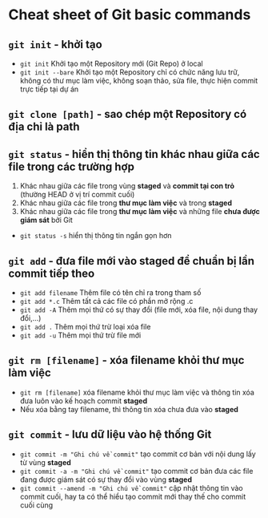 # Cheat sheet of Git basic commands
## `git init` - khởi tạo
- `git init` Khởi tạo một Repository mới (Git Repo) ở local
- `git init --bare` Khởi tạo một Repository chỉ có chức năng lưu trữ, không có thư mục làm việc, không soạn thảo, sửa file, thực hiện commit trực tiếp tại dự án
## `git clone [path]` - sao chép một Repository có địa chỉ là **path**
## `git status` - hiển thị thông tin khác nhau giữa các file trong các trường hợp
1. Khác nhau giữa các file trong vùng **staged** và **commit tại con trỏ** (thường HEAD ở vị trí commit cuối)
2. Khác nhau giữa các file trong **thư mục làm việc** và trong **staged**
3. Khác nhau giữa các file trong **thư mục làm việc** và những file **chưa được giám sát** bởi Git
- `git status -s` hiển thị thông tin ngắn gọn hơn
## `git add` - đưa file mới vào staged để chuẩn bị lần commit tiếp theo
- `git add filename` Thêm file có tên chỉ ra trong tham số
- `git add *.c` Thêm tất cả các file có phần mở rộng .c
- `git add -A` Thêm mọi thứ có sự thay đổi (file mới, xóa file, nội dung thay đổi,...)
- `git add .` Thêm mọi thứ trừ loại xóa file
- `git add -u` Thêm mọi thứ trừ file mới
## `git rm [filename]` - xóa filename khỏi thư mục làm việc
- `git rm [filename]` xóa filename khỏi thư mục làm việc và thông tin xóa đưa luôn vào kế hoạch commit **staged**
- Nếu xóa bằng tay filename, thì thông tin xóa chưa đưa vào **staged**
## `git commit` - lưu dữ liệu vào hệ thống Git
- `git commit -m "Ghi chú về commit"` tạo commit cơ bản với nội dung lấy từ vùng **staged**
- `git commit -a -m "Ghi chú về commit"` tạo commit cơ bản đưa các file đang được giám sát có sự thay đổi vào vùng **staged**
- `git commit --amend -m "Ghi chú về commit"` cập nhật thông tin vào commit cuối, hay ta có thể hiểu tạo commit mới thay thế cho commit cuối cùng

